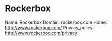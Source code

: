 
# Rockerbox

Name: Rockerbox
Domain: rockerbox.com
Home: http://www.rockerbox.com/
Privacy_policy: http://www.rockerbox.com/privacy
